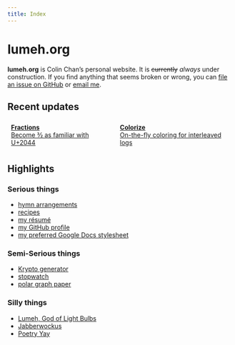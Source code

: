 ```yaml
---
title: Index
---
```


<div class=compact-headings>
<h1 class=hidden>lumeh.org</h1>

**lumeh.org** is Colin Chan’s personal website.  It is <del>currently</del>
<ins style="font-style: italic; text-decoration: none">always</ins>
under <span id=construction>construction</span>. If you find anything that seems
broken or wrong, you can
<a href="https://github.com/kalgynirae/lumeh.org/issues/new" target=_blank>file an
issue on GitHub</a> or <a href="mailto:admin@lumeh.org">email me</a>.

<style>
#construction:hover {text-decoration: underline; cursor: pointer}
</style>
<script>
function toggleConstruction() {
  const construction = document.getElementById("construction");
  if (construction.innerHTML == "construction") {
    construction.innerHTML = '<img alt="construction" src="/image/construction.gif">';
  } else {
    construction.innerHTML = "construction";
  }
}
document.getElementById("construction").addEventListener("click", toggleConstruction);
</script>

## Recent updates

<style>
.recent-updates {
  display: flex;
  gap: 0.5rem;
  > a {
    background: var(--color-bg-dark);
    border-radius: 0.5rem;
    padding: 0.5rem;

    strong {
      display: block;
      font-size: inherit;
      font-weight: 650;
      margin-bottom: 0;
    }
  }
}
</style>
<div class=recent-updates>
  <a href=/wiki/web/fractions/>
    <strong>Fractions</strong>
    <span>Become 3⁄2 as familiar with U+2044</span>
  </a>
  <a href=/wiki/linux/colorize/>
    <strong>Colorize</strong>
    <span>On-the-fly coloring for interleaved logs</span>
  </a>
</div>

## Highlights

### Serious things

*   [hymn arrangements](/hymns/)
*   [recipes](/recipes/)
*   [<l-icon name=document right>my résumé</l-icon>](/files/Colin%20Chan%20resume%202025-07.pdf)
*   [my GitHub profile](https://github.com/kalgynirae/)
*   [my preferred Google Docs stylesheet](https://docs.google.com/document/d/1HnU8OpUeEzo_AIq4NqNBGNsGCAvGBrmvfOCYuv5SR5w/edit?usp=sharing)

### Semi-Serious things

*   [Krypto generator](/tools/krypto-generator/)
*   [stopwatch](/tools/stopwatch/)
*   [polar graph paper](/media/polar%20graph%20paper.pdf)

### Silly things

*   [Lumeh, God of Light Bulbs](/poetry/lumeh-god-of-light-bulbs/)
*   [Jabberwockus](/poetry/jabberwockus/)
*   [Poetry Yay](/poetry/poetry-yay/)

</div>
